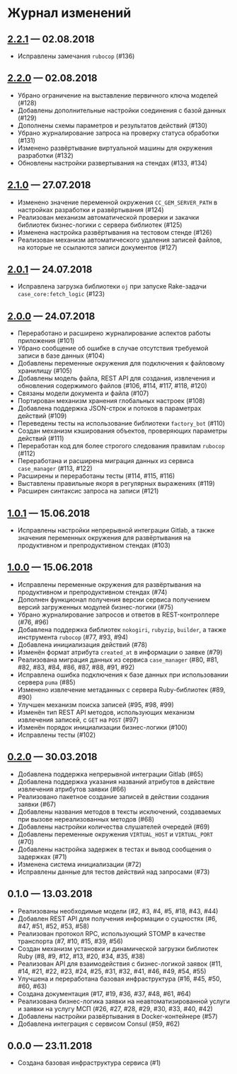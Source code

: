 # Журнал изменений

## [2.2.1] — 02.08.2018

-   Исправлены замечания `rubocop` (#136)

## [2.2.0] — 02.08.2018

-   Убрано ограничение на выставление первичного ключа моделей (#128)
-   Добавлены дополнительные настройки соединения с базой данных (#129)
-   Дополнены схемы параметров и результатов действий (#130)
-   Убрано журналирование запроса на проверку статуса обработки (#131)
-   Изменено развёртывание виртуальной машины для окружения разработки (#132)
-   Обновлены настройки развертывания на стендах (#133, #134)

## [2.1.0] — 27.07.2018

-   Изменено значение переменной окружения `CC_GEM_SERVER_PATH` в настройках
    разработки и развёртывания (#124)
-   Реализован механизм автоматической проверки и закачки библиотек
    бизнес-логики с сервера библиотек (#125)
-   Изменена настройка развёртывания на тестовом стенде (#126)
-   Реализован механизм автоматического удаления записей файлов, на которые не
    ссылаются записи документов (#127)

## [2.0.1] — 24.07.2018

-   Исправлена загрузка библиотеки `oj` при запуске Rake-задачи
    `case_core:fetch_logic` (#123)

## [2.0.0] — 24.07.2018

-   Переработано и расширено журналирование аспектов работы приложения (#101)
-   Убрано сообщение об ошибке в случае отсутствия требуемой записи в базе
    данных (#104)
-   Добавлены переменные окружения для подключения к файловому хранилищу (#105)
-   Добавлены модель файла, REST API для создания, извлечения и
    обновления содержимого файлов (#106, #114, #117, #118, #120)
-   Связаны модели документа и файла (#107)
-   Портирован механизм хранения глобальных настроек (#108)
-   Добавлена поддержка JSON-строк и потоков в параметрах действий (#109)
-   Переведены тесты на использование библиотеки `factory_bot` (#110)
-   Создан механизм кэширования объектов, проверяющих параметры действий (#111)
-   Переработан код для более строгого следования правилам `rubocop` (#112)
-   Переработана и расширена миграция данных из сервиса `case_manager` (#113,
    #122)
-   Расширены и переработаны тесты (#114, #115, #116)
-   Выставлены правильные якоря в регулярных выражениях (#119)
-   Расширен синтаксис запроса на записи (#121)

## [1.0.1] — 15.06.2018

-   Исправлены настройки непрерывной интеграции Gitlab, а также значения
    переменных окружения для развёртывания на продуктивном и препродуктивном
    стендах (#103)

## [1.0.0] — 15.06.2018

-   Исправлены переменные окружения для развёртывания на продуктивном и
    препродуктивном стендах (#74)
-   Дополнен функционал получения версии сервиса получением версий загруженных
    модулей бизнес-логики (#75)
-   Убрано журналирование запросов и ответов в REST-контроллере (#76, #96)
-   Добавлена поддержка библиотек `nokogiri`, `rubyzip`, `builder`, а также
    инструмента `rubocop` (#77, #93, #94)
-   Добавлена инициализация действий (#78)
-   Изменён формат атрибута `created_at` в информации о заявке (#79)
-   Реализована миграция данных из сервиса `case_manager` (#80, #81, #82, #83,
    #84, #86, #87, #88, #91, #92)
-   Исправлена ошибка подключения к базе данных при использовании сервера
    `puma` (#85)
-   Изменено извлечение метаданных с сервера Ruby-библиотек (#89, #90)
-   Улучшен механизм поиска записей (#95, #98, #99)
-   Изменён тип REST API методов, использующих механизм извлечения записей, с
    `GET` на `POST` (#97)
-   Изменён порядок инициализации бизнес-логики (#100)
-   Исправлены тесты (#102)

## [0.2.0] — 30.03.2018

-   Добавлена поддержка непрерывной интеграции Gitlab (#65)
-   Добавлена поддержка указания названий атрибутов в действие извлечения
    атрибутов заявки (#66)
-   Реализовано пакетное создание записей в действии создания заявки (#67)
-   Добавлены названия методов в тексты исключений, создаваемых при вызове
    нереализованных методов (#68)
-   Добавлены настройки количества слушателей очередей (#69)
-   Добавлены переменные окружения `VIRTUAL_HOST` и `VIRTUAL_PORT` (#70)
-   Добавлены настройка задержек в тестах и вывод сообщения о задержках (#71)
-   Изменена система инициализации (#72)
-   Исправлены данные для тестов действий над запросами (#73)

## 0.1.0 — 13.03.2018

-   Реализованы необходимые модели (#2, #3, #4, #5, #18, #43, #44)
-   Добавлен REST API для получения информации о сущностях (#6, #47, #51, #52,
    #53, #58)
-   Реализован протокол RPC, использующий STOMP в качестве транспорта (#7, #10,
    #15, #39, #56)
-   Создан механизм установки и динамической загрузки библиотек Ruby (#8, #9,
    #12, #13, #20, #34, #35, #38)
-   Реализован API для взаимодействия с бизнес-логикой заявок (#11, #14, #21,
    #22, #23, #24, #25, #31, #32, #41, #46, #49, #54, #55)
-   Улучшена и переработана базовая инфраструктура (#16, #45, #50, #60, #63)
-   Создана документация (#17, #19, #36, #37, #48, #61, #64)
-   Реализована бизнес-логика заявки на неавтоматизированной услуги и заявки на
    услугу МСП (#26, #27, #28, #29, #30, #33, #40, #42)
-   Добавлены настройки развёртывания в Docker-контейнере (#57)
-   Добавлена интеграция с сервисом Consul (#59, #62)

## 0.0.0 — 23.11.2018

-   Создана базовая инфраструктура сервиса (#1)

[2.2.1]: http://gitlab.it.vm/microservices/case_core/compare/2.2.0...2.2.1
[2.2.0]: http://gitlab.it.vm/microservices/case_core/compare/2.1.0...2.2.0
[2.1.0]: http://gitlab.it.vm/microservices/case_core/compare/2.0.1...2.1.0
[2.0.1]: http://gitlab.it.vm/microservices/case_core/compare/2.0.0...2.0.1
[2.0.0]: http://gitlab.it.vm/microservices/case_core/compare/1.0.1...2.0.0
[1.0.1]: http://gitlab.it.vm/microservices/case_core/compare/1.0.0...1.0.1
[1.0.0]: http://gitlab.it.vm/microservices/case_core/compare/0.2.0...1.0.0
[0.2.0]: http://gitlab.it.vm/microservices/case_core/compare/0.1.0...0.2.0
[0.1.0]: http://gitlab.it.vm/microservices/case_core/compare/a6ec92ba0992843fefc765032871239ed5e139a9...0.1.0
